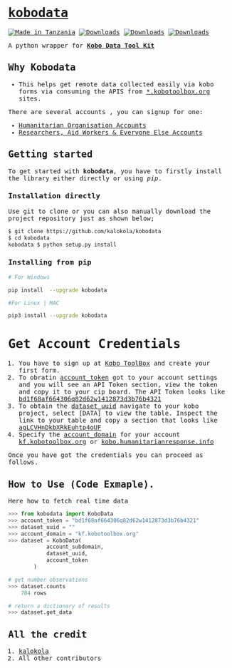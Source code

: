 <samp>

# [kobodata](https://pypi.org/project/kobodata/)

[![Made in Tanzania](https://img.shields.io/badge/made%20in-tanzania-008751.svg?style=flat-square)](https://github.com/Tanzania-Developers-Community/made-in-tanzania)
[![Downloads](https://pepy.tech/badge/kobodata)](https://pepy.tech/project/kobodata)
[![Downloads](https://pepy.tech/badge/kobodata/month)](https://pepy.tech/project/kobodata)
[![Downloads](https://pepy.tech/badge/kobodata/week)](https://pepy.tech/project/kobodata)

A python wrapper for [**Kobo Data Tool Kit**](https://www.kobotoolbox.org/)

## Why Kobodata

- This helps get remote data collected easily via kobo forms via consuming the APIS from [*.kobotoolbox.org](https://www.kobotoolbox.org/) sites.

There are several accounts , you can signup for one:

- [Humanitarian Organisation Accounts](https://kobo.humanitarianresponse.info/)
- [Researchers, Aid Workers & Everyone Else Accounts](https://kf.kobotoolbox.org/)

## Getting started

To get started with **kobodata**, you have to firstly install the library either directly or using *pip*.

### Installation directly

Use git to clone or you can also manually download the project repository just as shown below;

```bash
$ git clone https://github.com/kalokola/kobodata
$ cd kobodata
kobodata $ python setup.py install 
```

### Installing from pip

```bash
# For Windows 

pip install  --upgrade kobodata

#For Linux | MAC 

pip3 install --upgrade kobodata
```

# Get Account Credentials
1. You have to sign up at [Kobo ToolBox](https://www.kobotoolbox.org/) and create your first form. 
2. To obratin [account_token]() got to your account settings and you will see an API Token section, view the token and copy it to your cip board. The API Token looks like [bd1f68af664306q82d62w1412873d3b76b4321]()
3. To obtain the [dataset_uuid]() navigate to your kobo project, select [DATA] to view the table. Inspect the link to your table and copy a section that looks like [agLCVHnDkbXRkEuhtp4oUF]()
4. Specify the [account_domain]() for your account [kf.kobotoolbox.org]() or [kobo.humanitarianresponse.info]()

Once you have got the credentials you can proceed as follows. 

## How to Use (Code Exmaple).

Here how to fetch real time data

```python
>>> from kobodata import KoboData 
>>> account_token = "bd1f68af664306q82d62w1412873d3b76b4321"
>>> dataset_uuid = ""
>>> account_domain = "kf.kobotoolbox.org"
>>> dataset = KoboData(
            account_subdomain,
            dataset_uuid,
            account_token     
        )

# get number observations
>>> dataset.counts
    784 rows

# return a dictionary of results
>>> dataset.get_data
```

## All the credit

1. [kalokola](https://github.com/kalokola)
2. All other contributors
</samp>
